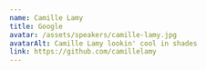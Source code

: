 ```yaml
---
name: Camille Lamy
title: Google
avatar: /assets/speakers/camille-lamy.jpg
avatarAlt: Camille Lamy lookin' cool in shades
link: https://github.com/camillelamy
---
```

